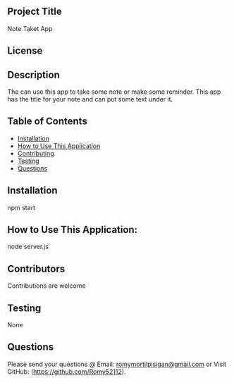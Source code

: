 
  ## Project Title 
  Note Taket App
  ## License
   
  ## Description
  The can use this app to take some note or make some reminder. This app has the title for your note and can put some text under it.
  ## Table of Contents
  * [Installation](#installation)
  * [How to Use This Application](#usage)
  * [Contributing](#contributors)
  * [Testing](#testing)
  * [Questions](#questions)
  ## Installation
  npm start
  ## How to Use This Application:
  node server.js
  ## Contributors
  Contributions are welcome
  ## Testing
  None
  ## Questions
  Please send your questions @ Email: romymortilpisigan@gmail.com or 
  Visit GitHub: (https://github.com/Romy52112).
  